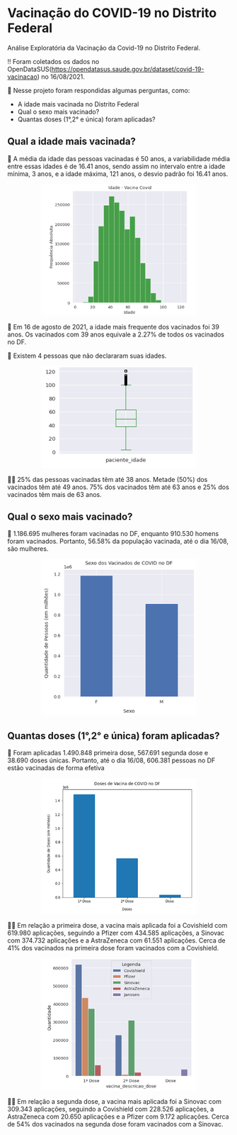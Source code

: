 # Vacinação do COVID-19 no Distrito Federal
Análise Exploratória da Vacinação da Covid-19 no Distrito Federal.

‼ Foram coletados os dados no OpenDataSUS(https://opendatasus.saude.gov.br/dataset/covid-19-vacinacao) no 16/08/2021.

🚩 Nesse projeto foram respondidas algumas perguntas, como:
- A idade mais vacinada no Distrito Federal
- Qual o sexo mais vacinado?
- Quantas doses (1°,2° e única) foram aplicadas?

## Qual a idade mais vacinada?
💉 A média da idade das pessoas vacinadas é 50 anos, a variabilidade média entre essas idades é de 16.41 anos, sendo assim no intervalo entre a idade mínima, 3 anos, e a idade máxima, 121 anos, o desvio padrão foi 16.41 anos.
<p align="center">
  <img src="/images/freq_idade.png" width="350" title="hover text">
</p>

🥇 Em 16 de agosto de 2021, a idade mais frequente dos vacinados foi 39 anos. Os vacinados com 39 anos equivale a 2.27% de todos os vacinados no DF.

👀 Existem 4 pessoas que não declararam suas idades.

<p align="center">
  <img src="/images/boxplot.png" width="350" title="hover text">
</p>

👩‍🔬 25% das pessoas vacinadas têm até 38 anos. Metade (50%) dos vacinados têm até 49 anos. 75% dos vacinados têm até 63 anos e 25% dos vacinados têm mais de 63 anos.

## Qual o sexo mais vacinado?

👩 1.186.695 mulheres foram vacinadas no DF, enquanto 910.530 homens foram vacinados. Portanto, 56.58% da população vacinada, até o dia 16/08, são mulheres.

<p align="center">
  <img src="/images/freq_sexo.png" width="350" title="hover text">
</p>

## Quantas doses (1°,2° e única) foram aplicadas?
💉 Foram aplicadas 1.490.848 primeira dose, 567.691 segunda dose e 38.690 doses únicas. Portanto, até o dia 16/08, 606.381 pessoas no DF estão vacinadas de forma efetiva

<p align="center">
  <img src="/images/freq_doses.png" width="350" title="hover text">
</p>

👨‍🔬 Em relação a primeira dose, a vacina mais aplicada foi a Covishield com 619.980 aplicações, seguindo a Pfizer com 434.585 aplicações, a Sinovac com 374.732 aplicações e a AstraZeneca com 61.551 aplicações. Cerca de 41% dos vacinados na primeira dose foram vacinados com a Covishield.

<p align="center">
  <img src="/images/doses_vacinas.png" width="350" title="hover text">
</p>

👨‍🔬 Em relação a segunda dose, a vacina mais aplicada foi a Sinovac com 309.343 aplicações, seguindo a Covishield com 228.526 aplicações, a AstraZeneca com 20.650 aplicações e a Pfizer com 9.172 aplicações. Cerca de 54% dos vacinados na segunda dose foram vacinados com a Sinovac.
